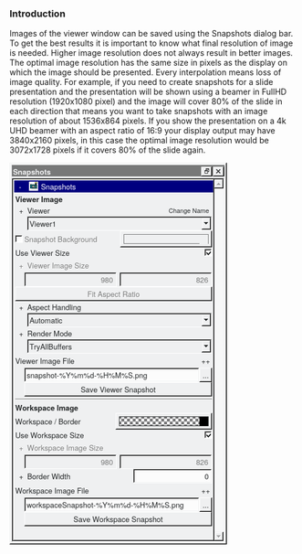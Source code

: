 ### Introduction

Images of the viewer window can be saved using the Snapshots dialog bar.
To get the best results it is important to know what final resolution of image is needed. 
Higher image resolution does not always result in better images. 
The optimal image resolution has the same size in pixels as the display on which the image should be presented. 
Every interpolation means loss of image quality. For example, if you need to create snapshots for a slide presentation 
and the presentation will be shown using a beamer in FullHD resolution (1920x1080 pixel) and the image will cover 80% of the slide 
in each direction that means you want to take snapshots with an image resolution of about 1536x864 pixels. 
If you show the presentation on a 4k UHD beamer with an aspect ratio of 16:9 your display output may have 3840x2160 pixels, 
in this case the optimal image resolution would be 3072x1728 pixels if it covers 80% of the slide again.

![Snapshots Dialog Bar](snapshots_db.png "Snapshots Dialog Bar")
